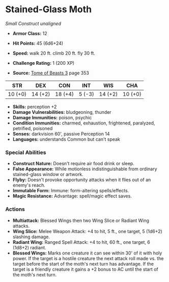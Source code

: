 # Stained-Glass Moth

*Small* *Construct* *unaligned*

- **Armor Class:** 12
- **Hit Points:** 45 (6d6+24)
- **Speed:** walk 20 ft. climb 20 ft. fly 30 ft.

- **Challenge Rating:** 1 (200 XP)
- **Source:** [Tome of Beasts 3](https://koboldpress.com/kpstore/product/tome-of-beasts-3-for-5th-edition/) page 353

| STR | DEX | CON | INT | WIS | CHA |
| --- | --- | --- | --- | --- | --- |
| 10 (+0) | 14 (+2) | 18 (+4) | 5 (-3) | 14 (+2) | 10 (+0) |

- **Skills:** perception +2
- **Damage Vulnerabilities:** bludgeoning, thunder
- **Damage Immunities:** poison, psychic
- **Condition Immunities:** charmed, exhaustion, frightened, paralyzed, petrified, poisoned
- **Senses:** darkvision 60', passive Perception 14
- **Languages:** understands Common but can't speak

### Special Abilities

- **Construct Nature:** Doesn't require air food drink or sleep.
- **False Appearance:** While motionless indistinguishable from ordinary stained-glass window or artwork.
- **Flyby:** Doesn't provoke opportunity attacks when it flies out of an enemy's reach.
- **Immutable Form:** Immune: form-altering spells/effects.
- **Magic Resistance:** Advantage: spell/magic effect saves.

### Actions

- **Multiattack:** Blessed Wings then two Wing Slice or Radiant Wing attacks.
- **Wing Slice:** Melee Weapon Attack: +4 to hit, 5 ft., one target, 5 (1d6+2) slashing damage.
- **Radiant Wing:** Ranged Spell Attack: +4 to hit, 60 ft., one target, 6 (1d8+2) radiant.
- **Blessed Wings:** Marks one creature it can see within 30' of it with holy power. If the target is a hostile creature the next attack roll made vs. the target before the start of the moth's next turn has advantage. If the target is a friendly creature it gains a +2 bonus to AC until the start of the moth's next turn.


